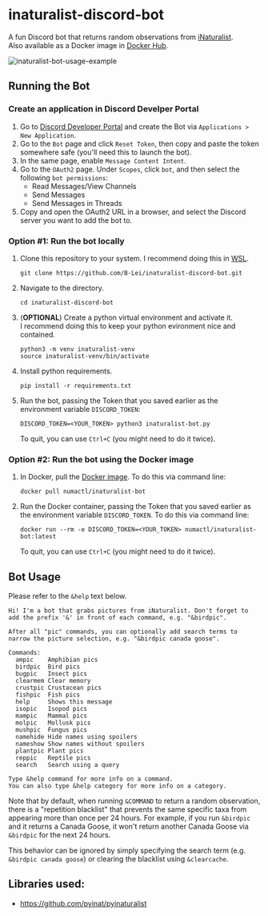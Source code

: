 # inaturalist-discord-bot
A fun Discord bot that returns random observations from [iNaturalist](https://www.inaturalist.org/).<br>
Also available as a Docker image in [Docker Hub](https://hub.docker.com/r/numactl/inaturalist-bot).

![inaturalist-bot-usage-example](https://github.com/B-Lei/inaturalist-discord-bot/assets/15370387/4e645e59-6d2c-445d-a92e-f8ab14c1a559)

## Running the Bot

### Create an application in Discord Develper Portal
1. Go to [Discord Developer Portal](https://discord.com/developers/applications) and create the Bot via `Applications > New Application`.
2. Go to the `Bot` page and click `Reset Token`, then copy and paste the token somewhere safe (you'll need this to launch the bot).
3. In the same page, enable `Message Content Intent`.
4. Go to the `OAuth2` page. Under `Scopes`, click `bot`, and then select the following `bot permissions`:
   * Read Messages/View Channels
   * Send Messages
   * Send Messages in Threads
5. Copy and open the OAuth2 URL in a browser, and select the Discord server you want to add the bot to.

### Option #1: Run the bot locally
1. Clone this repository to your system. I recommend doing this in [WSL](https://learn.microsoft.com/en-us/windows/wsl/install).
    ```
    git clone https://github.com/B-Lei/inaturalist-discord-bot.git
    ```
2. Navigate to the directory.
    ```
    cd inaturalist-discord-bot
    ```
3. (**OPTIONAL**) Create a python virtual environment and activate it.<br>
    I recommend doing this to keep your python evironment nice and contained.
    ```
    python3 -m venv inaturalist-venv
    source inaturalist-venv/bin/activate
    ```
4. Install python requirements.
    ```
    pip install -r requirements.txt
    ```
5. Run the bot, passing the Token that you saved earlier as the environment variable `DISCORD_TOKEN`:
    ```
    DISCORD_TOKEN=<YOUR_TOKEN> python3 inaturalist-bot.py
    ```
    To quit, you can use `Ctrl+C` (you might need to do it twice).

### Option #2: Run the bot using the Docker image
1. In Docker, pull the [Docker image](https://hub.docker.com/r/numactl/inaturalist-bot). To do this via command line:
    ```
    docker pull numactl/inaturalist-bot
    ```
2. Run the Docker container, passing the Token that you saved earlier as the environment variable `DISCORD_TOKEN`. To do this via command line:
    ```
    docker run --rm -e DISCORD_TOKEN=<YOUR_TOKEN> numactl/inaturalist-bot:latest
    ```
    To quit, you can use `Ctrl+C` (you might need to do it twice).

## Bot Usage
Please refer to the `&help` text below.

```
Hi! I'm a bot that grabs pictures from iNaturalist. Don't forget to add the prefix '&' in front of each command, e.g. "&birdpic".

After all "pic" commands, you can optionally add search terms to narrow the picture selection, e.g. "&birdpic canada goose".

​Commands:
  ampic    Amphibian pics
  birdpic  Bird pics
  bugpic   Insect pics
  clearmem Clear memory
  crustpic Crustacean pics
  fishpic  Fish pics
  help     Shows this message
  isopic   Isopod pics
  mampic   Mammal pics
  molpic   Mollusk pics
  mushpic  Fungus pics
  namehide Hide names using spoilers
  nameshow Show names without spoilers
  plantpic Plant pics
  reppic   Reptile pics
  search   Search using a query

Type &help command for more info on a command.
You can also type &help category for more info on a category.
```

Note that by default, when running `&COMMAND` to return a random observation, there is a "repetition blacklist" that prevents the same specific taxa from appearing more than once per 24 hours. For example, if you run `&birdpic` and it returns a Canada Goose, it won't return another Canada Goose via `&birdpic` for the next 24 hours.<br>

This behavior can be ignored by simply specifying the search term (e.g. `&birdpic canada goose`) or clearing the blacklist using `&clearcache`.

## Libraries used:
* https://github.com/pyinat/pyinaturalist
